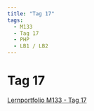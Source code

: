 ```yaml
---
title: "Tag 17"
tags:
  - M133
  - Tag 17
  - PHP
  - LB1 / LB2
---
```


# Tag 17

[Lernportfolio M133 - Tag 17](https://bztfinformatik.github.io/lernportfolio-ZZELAV/docs/tag-0017)
